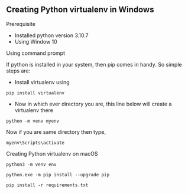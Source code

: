 ## Creating Python virtualenv in Windows

Prerequisite
- Installed python version 3.10.7
- Using Window 10

Using command prompt

If python is installed in your system, then pip comes in handy. So simple steps are: 
- Install virtualenv using
```
pip install virtualenv
``` 
- Now in which ever directory you are, this line below will create a virtualenv there
```
python -m venv myenv
```
Now if you are same directory then type,
```
myenv\Scripts\activate
```

Creating Python virtualenv on macOS
```
python3 -m venv env
```
```
python.exe -m pip install --upgrade pip
```
```
pip install -r requirements.txt
```
